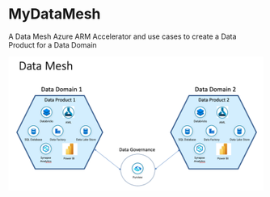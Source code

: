 # MyDataMesh
A Data Mesh Azure ARM Accelerator and use cases to create a Data Product for a Data Domain

![datamesh](https://raw.githubusercontent.com/DataSnowman/MyDataMesh/main/images/datamesh.png)

